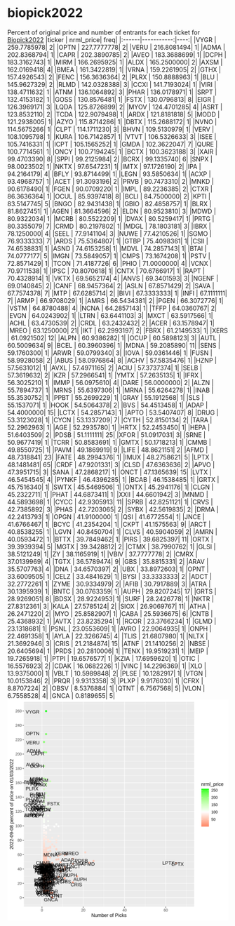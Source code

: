 # biopick2022
Percent of original price and number of entrants for each ticket for [Biopick2022](https://twitter.com/hashtag/Biopick2022)
|ticker |  nrml_price| freq|
|:------|-----------:|----:|
|VYGR   | 259.7785978|    2|
|OPTN   | 227.7777778|    2|
|VERU   | 216.8081494|    1|
|ADMA   | 202.8368794|    1|
|CAPR   | 202.3890785|    2|
|AVEO   | 183.3688699|    1|
|DCPH   | 183.3162743|    1|
|MIRM   | 166.2695925|    1|
|ALDX   | 165.2500000|    2|
|AXSM   | 162.0169418|    4|
|BMEA   | 161.3422819|    1|
|VRNA   | 159.2261905|    2|
|GTHX   | 157.4926543|    2|
|FENC   | 156.3636364|    2|
|PLRX   | 150.8888963|    1|
|BLU    | 145.9627329|    2|
|RLMD   | 142.0328388|    3|
|CCXI   | 141.7193024|    1|
|VIRI   | 138.4711632|    1|
|ATNM   | 136.1064892|    3|
|PHAR   | 136.0178971|    1|
|SRPT   | 132.4153182|    1|
|GOSS   | 130.8576481|    1|
|FSTX   | 130.0796813|    8|
|EIGR   | 126.3969171|    3|
|LQDA   | 125.8726899|    2|
|MYOV   | 124.4701285|    4|
|ASRT   | 123.8532110|    2|
|TCDA   | 122.9079498|    1|
|ARDX   | 121.8181818|    5|
|MODD   | 121.2938005|    1|
|AZYO   | 115.8714286|    1|
|DBTX   | 115.2688172|    1|
|NVNO   | 114.5675266|    1|
|CLPT   | 114.1711230|    3|
|BHVN   | 109.5130979|    1|
|VERV   | 108.1095798|    1|
|KURA   | 106.7142857|    1|
|VTVT   | 106.5326633|    3|
|ISEE   | 105.7416331|    1|
|ICPT   | 105.1565252|    1|
|GMDA   | 102.3622047|    7|
|QURE   | 100.7714561|    1|
|ONCY   | 100.7194245|    1|
|BCTX   | 100.3623188|    3|
|XAIR   |  99.4703390|    8|
|SPPI   |  99.2125984|    2|
|BCRX   |  99.1335740|    6|
|SNPX   |  98.0023502|    1|
|NKTX   |  97.6547231|    1|
|IMTX   |  97.1726190|    2|
|IPA    |  94.2164179|    4|
|BFLY   |  93.8714499|    1|
|LEGN   |  93.5850634|    1|
|ACXP   |  93.4968757|    1|
|ACET   |  91.3093196|    2|
|PRVB   |  90.7473310|    2|
|MNKD   |  90.6178490|    1|
|FGEN   |  90.0709220|    1|
|IMPL   |  89.2236385|    2|
|CTXR   |  86.3636364|    1|
|OCUL   |  85.9397418|    8|
|BCLI   |  84.7500000|    2|
|KPTI   |  83.5147745|    5|
|BNGO   |  82.9431438|    1|
|GBIO   |  82.4858757|    1|
|BLRX   |  81.8627451|    1|
|AGEN   |  81.3664596|    2|
|ELDN   |  80.9523810|    3|
|MDWD   |  80.9322034|    1|
|MCRB   |  80.5522209|    1|
|DVAX   |  80.5259417|    1|
|PRTG   |  80.3355079|    7|
|CRMD   |  80.2197802|    1|
|MDGL   |  78.1803181|    3|
|IBRX   |  78.1250000|    4|
|SEEL   |  77.9141104|    3|
|NUWE   |  77.4210526|    1|
|SGMO   |  76.9333333|    7|
|ARDS   |  75.5364807|    1|
|GTBP   |  75.4098361|    1|
|CSII   |  74.6538831|    1|
|ASND   |  74.6153258|    1|
|MDVL   |  74.2857143|    1|
|BTAI   |  74.0777177|    5|
|IMGN   |  73.5849057|    1|
|CMPS   |  73.1674208|    1|
|PSTV   |  72.8571429|    1|
|TCON   |  71.4187726|    6|
|PHIO   |  71.0000000|    4|
|VCNX   |  70.9711538|    1|
|IPSC   |  70.8070618|    1|
|CNTX   |  70.6766917|    1|
|RAPT   |  70.4328914|    1|
|VKTX   |  69.5652174|    4|
|ANVS   |  69.3401593|    3|
|NGENF  |  69.0140845|    2|
|CANF   |  68.9457364|    2|
|ASLN   |  67.8571429|    2|
|SAVA   |  67.7574378|    7|
|MTP    |  67.6285714|    2|
|BIVI   |  67.3333333|    1|
|INFI   |  67.1111111|    7|
|ARMP   |  66.9708029|    1|
|AMRS   |  66.5434381|    2|
|PGEN   |  66.3072776|    1|
|VSTM   |  64.8780488|    4|
|NCNA   |  64.2857143|    1|
|TFFP   |  64.0360767|    2|
|EVGN   |  64.0243902|    1|
|LTRN   |  63.6441103|    3|
|MXCT   |  63.5917566|    1|
|ACHL   |  63.4730539|    2|
|CRDL   |  63.2432432|    2|
|ACER   |  63.1578947|    1|
|MREO   |  63.1250000|   21|
|IKT    |  62.2993197|    2|
|FBRX   |  61.2149533|    1|
|XERS   |  61.0921502|   12|
|ALPN   |  60.9386282|    1|
|OCUP   |  60.5898123|    3|
|AUTL   |  60.5009634|    9|
|BCEL   |  60.3960396|    1|
|MDNA   |  59.2085890|   11|
|SENS   |  59.1760300|    1|
|ARWR   |  59.0799340|    3|
|IOVA   |  59.0361446|    1|
|FUSN   |  58.9928058|    2|
|ABUS   |  58.0976864|    8|
|ACHV   |  57.5835476|    1|
|HZNP   |  57.5631012|    1|
|AVXL   |  57.4971165|    2|
|ACIU   |  57.3737374|    1|
|SELB   |  57.3619632|    2|
|KZR    |  57.2966541|    1|
|YMTX   |  57.2635135|    1|
|IFRX   |  56.3025210|    1|
|IMMP   |  56.0975610|    4|
|DARE   |  56.0000000|    2|
|ALZN   |  55.7894737|    1|
|MRNS   |  55.6397306|    1|
|MRNA   |  55.6264278|    1|
|INAB   |  55.3530752|    1|
|PPBT   |  55.2699229|    1|
|GRAY   |  55.1912568|    1|
|SLS    |  55.1537071|    1|
|HOOK   |  54.5064378|    2|
|BVS    |  54.4513458|    1|
|ADAP   |  54.4000000|   15|
|LCTX   |  54.2857143|    1|
|APTO   |  53.5407407|    8|
|DRUG   |  53.3123028|    1|
|CYCN   |  53.1337209|    7|
|CYTH   |  52.8150134|    2|
|TARA   |  52.2962963|    1|
|AGE    |  52.2935780|    1|
|HRTX   |  52.2453450|    1|
|HEPA   |  51.6403509|    2|
|PDSB   |  51.1111111|   25|
|XFOR   |  51.0917031|    3|
|SRNE   |  50.9677419|    1|
|TCRR   |  50.8583691|    1|
|GMTX   |  50.1718213|    1|
|CMMB   |  49.8550725|    1|
|PAVM   |  49.1869919|    9|
|LIFE   |  48.8621151|    2|
|AFMD   |  48.7318841|   23|
|FATE   |  48.2994376|    1|
|IMUX   |  48.2758621|    5|
|LPTX   |  48.1481481|   65|
|CRDF   |  47.9201331|    3|
|CLSD   |  47.6363636|    2|
|APVO   |  47.3951715|    3|
|SANA   |  47.2868217|    1|
|ONCT   |  47.1365639|   15|
|LVTX   |  46.5454545|    4|
|PYNKF  |  46.4396285|    1|
|BCAB   |  46.1538485|    1|
|GRTX   |  45.7516340|    1|
|SWTX   |  45.5469506|    1|
|ONTX   |  45.2941176|    1|
|CLGN   |  45.2322711|    1|
|PHAT   |  44.6873411|    1|
|XXII   |  44.6601942|    3|
|MNMD   |  44.5893698|    1|
|CYCC   |  42.9305913|   11|
|SPRB   |  42.8251121|    1|
|CRVS   |  42.7385892|    3|
|PHAS   |  42.7203065|    2|
|SYBX   |  42.5619835|    2|
|DRMA   |  42.2413793|    1|
|OPGN   |  41.9100000|    1|
|QSI    |  41.6772554|    1|
|JNCE   |  41.6766467|    1|
|BCYC   |  41.2354204|    1|
|CKPT   |  41.1575563|    9|
|ARCT   |  40.8538255|    1|
|LGVN   |  40.8450704|    1|
|CLVS   |  40.5904059|    2|
|AMRN   |  40.0593472|    1|
|BTTX   |  39.7849462|    1|
|PIRS   |  39.6825397|   11|
|ORTX   |  39.3939394|    5|
|MGTX   |  39.3428812|    2|
|CTMX   |  38.7990762|    1|
|GLSI   |  38.5121249|    1|
|ZY     |  38.1165919|    1|
|VBIV   |  37.7777778|    2|
|CMRX   |  37.0139969|    4|
|TGTX   |  36.5789474|    9|
|GBS    |  35.8815331|    2|
|ARAV   |  35.5707763|    4|
|DNA    |  34.6570397|    2|
|UBX    |  33.8972603|    1|
|OPNT   |  33.6009505|    1|
|CELZ   |  33.4841629|    1|
|BYSI   |  33.3333333|    2|
|ADCT   |  32.2772261|    1|
|ZYME   |  30.9334979|    2|
|AFIB   |  30.7917889|    3|
|ATRA   |  30.1395939|    1|
|BNTC   |  30.0763359|    1|
|AUPH   |  29.8207245|   17|
|GRTS   |  28.9269051|    8|
|BDSX   |  28.9224953|    1|
|SURF   |  28.2426778|    1|
|NKTR   |  27.8312361|    3|
|KALA   |  27.5785124|    2|
|SIOX   |  26.9069767|   11|
|ATHA   |  26.2471220|    2|
|MYO    |  25.8582907|    1|
|CABA   |  25.5936675|    6|
|CNTB   |  25.4368932|    1|
|AVTX   |  23.8235294|    1|
|RCOR   |  23.3766234|    1|
|GLMD   |  23.1318681|    1|
|PSNL   |  23.0553609|    1|
|AVRO   |  22.9064935|    1|
|ONPH   |  22.4691358|    1|
|AYLA   |  22.3266745|    4|
|TLIS   |  21.6807980|    1|
|NLTX   |  21.3692946|    3|
|CRIS   |  21.2184874|   15|
|ATNF   |  21.1410256|    2|
|NBSE   |  20.6405694|    1|
|PRDS   |  20.2810006|    1|
|TENX   |  19.9519231|    1|
|MEIP   |  19.7265918|    1|
|PTPI   |  19.6576577|    1|
|KZIA   |  17.6959620|    1|
|OTIC   |  16.5576923|    2|
|CDAK   |  16.0682226|    1|
|VINC   |  14.2296369|    1|
|XLO    |  13.9375000|    1|
|VBLT   |  10.5989848|    2|
|PLSE   |  10.1282917|    1|
|VTGN   |  10.0153846|    2|
|PRQR   |   9.9313358|    3|
|PLXP   |   9.9176030|    1|
|CFRX   |   8.8707224|    2|
|OBSV   |   8.5376884|    1|
|QTNT   |   6.7567568|    5|
|VLON   |   6.7558528|    4|
|GNCA   |   0.8189655|    5|
![retvspicks](biopicks.png?raw=true)
